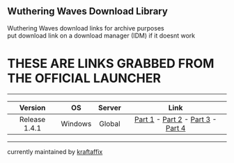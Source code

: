 ## Wuthering Waves Download Library
Wuthering Waves download links for archive purposes \
put download link on a download manager (IDM) if it doesnt work
# THESE ARE LINKS GRABBED FROM THE OFFICIAL LAUNCHER
___
| Version | OS | Server | Link |
|:-------:|:--:|:------:|:----:|
| Release 1.4.1 | Windows | Global | [Part 1](https://hw-pcdownload-qcloud.aki-game.net/pcstarter/prod/game/G153/1.4.1/EMNj0aMLL8Dch8osjR0JtB7RMIelvyD6/zip/Client/Content/Paks/pakchunk4-WindowsNoEditor.pak) - [Part 2](https://hw-pcdownload-qcloud.aki-game.net/pcstarter/prod/game/G153/1.4.1/EMNj0aMLL8Dch8osjR0JtB7RMIelvyD6/zip/Client/Content/Paks/pakchunk1-WindowsNoEditor.pak) - [Part 3](https://hw-pcdownload-qcloud.aki-game.net/pcstarter/prod/game/G153/1.4.1/EMNj0aMLL8Dch8osjR0JtB7RMIelvyD6/zip/Client/Content/Paks/pakchunk10-WindowsNoEditor.pak) - [Part 4](https://hw-pcdownload-qcloud.aki-game.net/pcstarter/prod/game/G153/1.4.1/EMNj0aMLL8Dch8osjR0JtB7RMIelvyD6/zip/Client/Content/Paks/pakchunk0-WindowsNoEditor.pak) |
___
currently maintained by [kraftaffix](https://github.com/KraftAffix)
